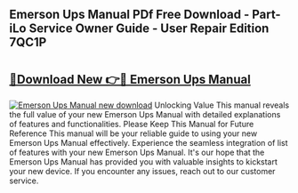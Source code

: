 ## Emerson Ups Manual PDf Free Download - Part-iLo Service Owner Guide - User Repair Edition 7QC1P

# <h2><a href="http://bc2675.oget.top/?id=Emerson+Ups+Manual">🔗Download New 👉🔴 Emerson Ups Manual</a></h2>

[![Emerson Ups Manual new download](https://i.imgur.com/5g1atiW.png)](http://bc2675.oget.top/?id=Emerson+Ups+Manual)
Unlocking Value This manual reveals the full value of your new Emerson Ups Manual with detailed explanations of features and functionalities. Please Keep This Manual for Future Reference This manual will be your reliable guide to using your new Emerson Ups Manual effectively. Experience the seamless integration of list of features with your new Emerson Ups Manual. It's our hope that the Emerson Ups Manual has provided you with valuable insights to kickstart your new device. If you encounter any issues, reach out to our customer service.
